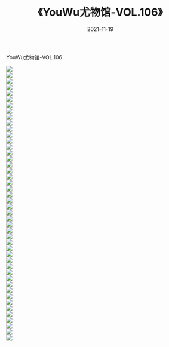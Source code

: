 ﻿---
layout: post
title:  《YouWu尤物馆-VOL.106》
date:   2021-11-19
img: http://img.660000.xyz/Sharelink/网络美图/2021/YouWu尤物馆-VOL.106/000.jpg
categories: [美女, 清纯, 唯美]
---

YouWu尤物馆-VOL.106

  ![](http://img.660000.xyz/Sharelink/网络美图/2021/YouWu尤物馆-VOL.106/001.jpg) <br> ![](http://img.660000.xyz/Sharelink/网络美图/2021/YouWu尤物馆-VOL.106/002.jpg) <br> ![](http://img.660000.xyz/Sharelink/网络美图/2021/YouWu尤物馆-VOL.106/003.jpg) <br> ![](http://img.660000.xyz/Sharelink/网络美图/2021/YouWu尤物馆-VOL.106/004.jpg) <br> ![](http://img.660000.xyz/Sharelink/网络美图/2021/YouWu尤物馆-VOL.106/005.jpg) <br> ![](http://img.660000.xyz/Sharelink/网络美图/2021/YouWu尤物馆-VOL.106/006.jpg) <br> ![](http://img.660000.xyz/Sharelink/网络美图/2021/YouWu尤物馆-VOL.106/007.jpg) <br> ![](http://img.660000.xyz/Sharelink/网络美图/2021/YouWu尤物馆-VOL.106/008.jpg) <br> ![](http://img.660000.xyz/Sharelink/网络美图/2021/YouWu尤物馆-VOL.106/009.jpg) <br> ![](http://img.660000.xyz/Sharelink/网络美图/2021/YouWu尤物馆-VOL.106/010.jpg) <br> ![](http://img.660000.xyz/Sharelink/网络美图/2021/YouWu尤物馆-VOL.106/011.jpg) <br> ![](http://img.660000.xyz/Sharelink/网络美图/2021/YouWu尤物馆-VOL.106/012.jpg) <br> ![](http://img.660000.xyz/Sharelink/网络美图/2021/YouWu尤物馆-VOL.106/013.jpg) <br> ![](http://img.660000.xyz/Sharelink/网络美图/2021/YouWu尤物馆-VOL.106/014.jpg) <br> ![](http://img.660000.xyz/Sharelink/网络美图/2021/YouWu尤物馆-VOL.106/015.jpg) <br> ![](http://img.660000.xyz/Sharelink/网络美图/2021/YouWu尤物馆-VOL.106/016.jpg) <br> ![](http://img.660000.xyz/Sharelink/网络美图/2021/YouWu尤物馆-VOL.106/017.jpg) <br> ![](http://img.660000.xyz/Sharelink/网络美图/2021/YouWu尤物馆-VOL.106/018.jpg) <br> ![](http://img.660000.xyz/Sharelink/网络美图/2021/YouWu尤物馆-VOL.106/019.jpg) <br> ![](http://img.660000.xyz/Sharelink/网络美图/2021/YouWu尤物馆-VOL.106/020.jpg) <br> ![](http://img.660000.xyz/Sharelink/网络美图/2021/YouWu尤物馆-VOL.106/021.jpg) <br> ![](http://img.660000.xyz/Sharelink/网络美图/2021/YouWu尤物馆-VOL.106/022.jpg) <br> ![](http://img.660000.xyz/Sharelink/网络美图/2021/YouWu尤物馆-VOL.106/023.jpg) <br> ![](http://img.660000.xyz/Sharelink/网络美图/2021/YouWu尤物馆-VOL.106/024.jpg) <br> ![](http://img.660000.xyz/Sharelink/网络美图/2021/YouWu尤物馆-VOL.106/025.jpg) <br> ![](http://img.660000.xyz/Sharelink/网络美图/2021/YouWu尤物馆-VOL.106/026.jpg) <br> ![](http://img.660000.xyz/Sharelink/网络美图/2021/YouWu尤物馆-VOL.106/027.jpg) <br> ![](http://img.660000.xyz/Sharelink/网络美图/2021/YouWu尤物馆-VOL.106/028.jpg) <br> ![](http://img.660000.xyz/Sharelink/网络美图/2021/YouWu尤物馆-VOL.106/029.jpg) <br> ![](http://img.660000.xyz/Sharelink/网络美图/2021/YouWu尤物馆-VOL.106/030.jpg) <br> ![](http://img.660000.xyz/Sharelink/网络美图/2021/YouWu尤物馆-VOL.106/031.jpg) <br> ![](http://img.660000.xyz/Sharelink/网络美图/2021/YouWu尤物馆-VOL.106/032.jpg) <br> ![](http://img.660000.xyz/Sharelink/网络美图/2021/YouWu尤物馆-VOL.106/033.jpg) <br> ![](http://img.660000.xyz/Sharelink/网络美图/2021/YouWu尤物馆-VOL.106/034.jpg) <br> ![](http://img.660000.xyz/Sharelink/网络美图/2021/YouWu尤物馆-VOL.106/035.jpg) <br> ![](http://img.660000.xyz/Sharelink/网络美图/2021/YouWu尤物馆-VOL.106/036.jpg) <br> ![](http://img.660000.xyz/Sharelink/网络美图/2021/YouWu尤物馆-VOL.106/037.jpg) <br> ![](http://img.660000.xyz/Sharelink/网络美图/2021/YouWu尤物馆-VOL.106/038.jpg) <br> ![](http://img.660000.xyz/Sharelink/网络美图/2021/YouWu尤物馆-VOL.106/039.jpg) <br> ![](http://img.660000.xyz/Sharelink/网络美图/2021/YouWu尤物馆-VOL.106/040.jpg) <br> ![](http://img.660000.xyz/Sharelink/网络美图/2021/YouWu尤物馆-VOL.106/041.jpg) <br> ![](http://img.660000.xyz/Sharelink/网络美图/2021/YouWu尤物馆-VOL.106/042.jpg) <br> ![](http://img.660000.xyz/Sharelink/网络美图/2021/YouWu尤物馆-VOL.106/043.jpg) <br> ![](http://img.660000.xyz/Sharelink/网络美图/2021/YouWu尤物馆-VOL.106/044.jpg) <br> ![](http://img.660000.xyz/Sharelink/网络美图/2021/YouWu尤物馆-VOL.106/045.jpg) <br> ![](http://img.660000.xyz/Sharelink/网络美图/2021/YouWu尤物馆-VOL.106/046.jpg) <br>